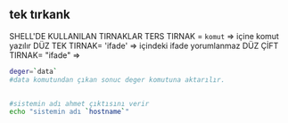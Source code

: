 ## tek tırkank

SHELL'DE KULLANILAN TIRNAKLAR
TERS TIRNAK = `komut` => içine komut yazılır
DÜZ TEK TIRNAK= 'ifade' => içindeki ifade yorumlanmaz
DÜZ ÇİFT TIRNAK= "ifade" => 



```bash
deger=`data`
#data komutundan çıkan sonuc deger komutuna aktarılır.


#sistemin adı ahmet çıktısını verir
echo "sistemin adı `hostname`"

```






